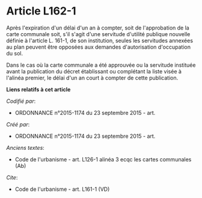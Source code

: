 # Article L162-1

Après l'expiration d'un délai d'un an à compter, soit de l'approbation de la carte communale soit, s'il s'agit d'une
servitude d'utilité publique nouvelle définie à l'article L. 161-1, de son institution, seules les servitudes annexées au
plan peuvent être opposées aux demandes d'autorisation d'occupation du sol. 

Dans le cas où la carte communale a été approuvée ou la servitude instituée avant la publication du décret établissant ou
complétant la liste visée à l'alinéa premier, le délai d'un an court à compter de cette publication.

**Liens relatifs à cet article**

_Codifié par_:

  - ORDONNANCE n°2015-1174 du 23 septembre 2015 - art.

_Créé par_:

  - ORDONNANCE n°2015-1174 du 23 septembre 2015 - art.

_Anciens textes_:

  - Code de l'urbanisme - art. L126-1 alinéa 3 ecqc les cartes communales (Ab)

_Cite_:

  - Code de l'urbanisme - art. L161-1 (VD)

